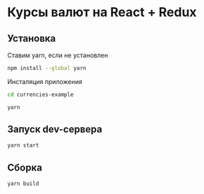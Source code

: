 # Курсы валют на React + Redux


## Установка

Cтавим yarn, если не установлен
```bash
npm install --global yarn
```

Инсталяция приложения
```bash
cd currencies-example

yarn
```

## Запуск dev-сервера

```bash
yarn start
```

## Сборка

```bash
yarn build
```